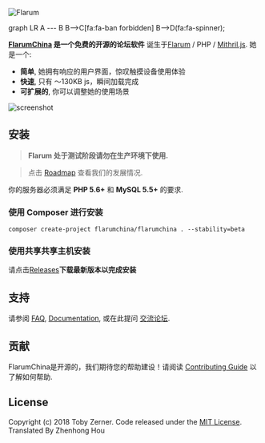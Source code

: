 ![Flarum](http://flarum.org/img/logo.png)

graph LR
        A --- B
        B-->C[fa:fa-ban forbidden]
        B-->D(fa:fa-spinner);

**[FlarumChina](https://www.flarumchina.org) 是一个免费的开源的论坛软件** 诞生于[Flarum](http://flarum.org) / PHP / [Mithril.js](http://mithril.js.org). 她是一个:

* **简单**, 她拥有响应的用户界面，惊叹触摸设备使用体验
* **快速**, 只有 ～130KB js，瞬间加载完成 
* **可扩展的**, 你可以调整她的使用场景

![screenshot](http://flarum.org/img/screenshot.png)

## 安装

> **Flarum 处于测试阶段请勿在生产环境下使用.**

> 点击 [Roadmap](https://www.flarumchina.org/roadmap) 查看我们的发展情况.

你的服务器必须满足 **PHP 5.6+** 和 **MySQL 5.5+** 的要求.

### 使用 Composer 进行安装

```
composer create-project flarumchina/flarumchina . --stability=beta
```
### 使用共享共享主机安装

请点击[Releases](https://github.com/skywalker512/FlarumChina/releases)**下载最新版本以完成安装**

## 支持

请参阅 [FAQ](https://www.flarumchina.org/docs/faq), [Documentation](https://www.flarumchina.org/docs), 或在此提问 [交流论坛](https://bbs.flarumchina.org).

## 贡献

FlarumChina是开源的，我们期待您的帮助建设！请阅读 [Contributing Guide](https://github.com/skywalker512/FlarumChina/blob/master/CONTRIBUTING.md) 以了解如何帮助.

## License

Copyright (c) 2018 Toby Zerner. Code released under the [MIT License](https://github.com/skywalker512/FlarumChina/blob/master/LICENSE).
Translated By Zhenhong Hou
